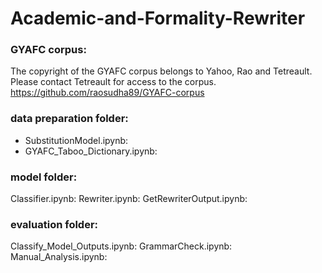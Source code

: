 # Academic-and-Formality-Rewriter
### GYAFC corpus:
The copyright of the GYAFC corpus belongs to Yahoo, Rao and Tetreault. Please contact Tetreault for access to the corpus. 
https://github.com/raosudha89/GYAFC-corpus

### data preparation folder:
* SubstitutionModel.ipynb:
* GYAFC_Taboo_Dictionary.ipynb:

### model folder:
Classifier.ipynb:
Rewriter.ipynb:
GetRewriterOutput.ipynb:

### evaluation folder:
Classify_Model_Outputs.ipynb:
GrammarCheck.ipynb:
Manual_Analysis.ipynb:
